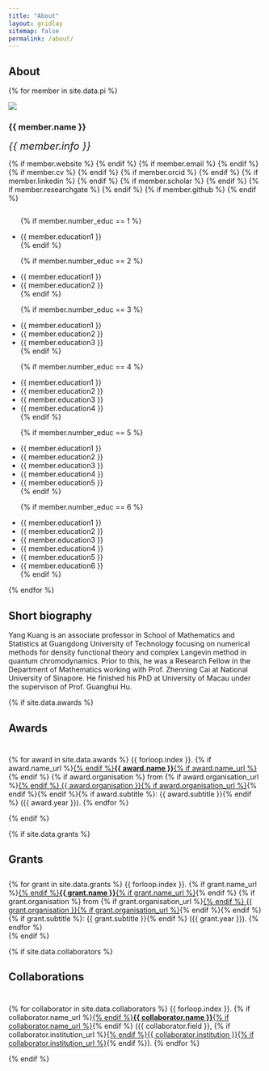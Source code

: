 ```yaml
---
title: "About"
layout: gridlay
sitemap: false
permalink: /about/
---
```


## About 


{% for member in site.data.pi %}

<div class="row">
  <img src="{{ site.url }}{{ site.baseurl }}/images/team/{{ member.photo-large }}" class="img-responsive avatar-about" />
  <h3>{{ member.name }}</h3>
  <i style="font-size:20px">{{ member.info }}</i><br>

  {% if member.website %}<a href="{{ member.website }}" target="_blank"><i class="fa fa-home fa-3x"></i></a> {% endif %}
  {% if member.email %}<a href="mailto:{{ member.email }}" target="_blank"><i class="fa fa-envelope-square fa-3x"></i></a> {% endif %}
  {% if member.cv %} <a href="{{ member.cv }}" target="_blank"><i class="ai ai-cv-square ai-3x"></i></a> {% endif %}
  {% if member.orcid %} <a href="{{ member.orcid }}" target="_blank"><i class="ai ai-orcid-square ai-3x"></i></a> {% endif %}
  {% if member.linkedin %} <a href="{{ member.linkedin }}" target="_blank"><i class="fa fa-linkedin-square fa-3x"></i></a> {% endif %}
  {% if member.scholar %} <a href="{{ member.scholar }}" target="_blank"><i class="ai ai-google-scholar-square ai-3x"></i></a> {% endif %}
  {% if member.researchgate %} <a href="{{ member.researchgate }}" target="_blank"><i class="ai ai-researchgate-square ai-3x"></i></a> {% endif %}
  {% if member.github %} <a href="{{ member.github }}" target="_blank"><i class="fa fa-github-square fa-3x"></i></a> {% endif %}
  <ul style="overflow: hidden">

  {% if member.number_educ == 1 %}
  <li> {{ member.education1 }} </li>
  {% endif %}

  {% if member.number_educ == 2 %}
  <li> {{ member.education1 }} </li>
  <li> {{ member.education2 }} </li>
  {% endif %}

  {% if member.number_educ == 3 %}
  <li> {{ member.education1 }} </li>
  <li> {{ member.education2 }} </li>
  <li> {{ member.education3 }} </li>
  {% endif %}

  {% if member.number_educ == 4 %}
  <li> {{ member.education1 }} </li>
  <li> {{ member.education2 }} </li>
  <li> {{ member.education3 }} </li>
  <li> {{ member.education4 }} </li>
  {% endif %}

  {% if member.number_educ == 5 %}
  <li> {{ member.education1 }} </li>
  <li> {{ member.education2 }} </li>
  <li> {{ member.education3 }} </li>
  <li> {{ member.education4 }} </li>
  <li> {{ member.education5 }} </li>
  {% endif %}

  {% if member.number_educ == 6 %}
  <li> {{ member.education1 }} </li>
  <li> {{ member.education2 }} </li>
  <li> {{ member.education3 }} </li>
  <li> {{ member.education4 }} </li>
  <li> {{ member.education5 }} </li>
  <li> {{ member.education6 }} </li>
  {% endif %}

  </ul>
</div>

{% endfor %}

## Short biography

<div class="short-bio">
  Yang Kuang is an associate professor in School of Mathematics and Statistics at Guangdong University of Technology focusing on numerical methods for density functional theory and complex Langevin method in quantum chromodynamics. Prior to this, he was a Research Fellow in the Department of Mathematics working with Prof. Zhenning Cai at National University of Sinapore. He finished his PhD at University of Macau under the supervison of Prof. Guanghui Hu.
</div>


{% if site.data.awards %}
## Awards
<div class="rowl1" style="padding-top: 10px;">

{% for award in site.data.awards %}
{{ forloop.index }}. {% if award.name_url %}<a href="{{ award.name_url }}" target="_blank">{% endif %}<strong>{{ award.name }}</strong>{% if award.name_url %}</a>{% endif %} {% if award.organisation %} from {% if award.organisation_url %}<a href="{{ award.organisation_url }}" target="_blank">{% endif %} {{ award.organisation }}{% if award.organisation_url %}</a>{% endif %}{% endif %}{% if award.subtitle %}: {{ award.subtitle }}{% endif %} ({{ award.year }}).
{% endfor %}
</div>
{% endif %}

{% if site.data.grants %}
## Grants
<div class="rowl1" style="padding-top: 10px;">
{% for grant in site.data.grants %}
{{ forloop.index }}. {% if grant.name_url %}<a href="{{ grant.name_url }}" target="_blank">{% endif %}<strong>{{ grant.name }}</strong>{% if grant.name_url %}</a>{% endif %} {% if grant.organisation %} from {% if grant.organisation_url %}<a href="{{ grant.organisation_url }}" target="_blank">{% endif %} {{ grant.organisation }}{% if grant.organisation_url %}</a>{% endif %}{% endif %}{% if grant.subtitle %}: {{ grant.subtitle }}{% endif %} ({{ grant.year }}).
{% endfor %}
</div>
{% endif %}

{% if site.data.collaborators %}
## Collaborations
<div class="rowl1" style="padding-top: 10px;">

{% for collaborator in site.data.collaborators %}
{{ forloop.index }}. {% if collaborator.name_url %}<a href="{{ collaborator.name_url }}" target="_blank">{% endif %}<strong>{{ collaborator.name }}</strong>{% if collaborator.name_url %}</a>{% endif %} ({{ collaborator.field }}, {% if collaborator.institution_url %}<a href="{{ collaborator.institution_url }}" target="_blank">{% endif %}{{ collaborator.institution }}{% if collaborator.institution_url %}</a>{% endif %}).
{% endfor %}
</div>
{% endif %}

